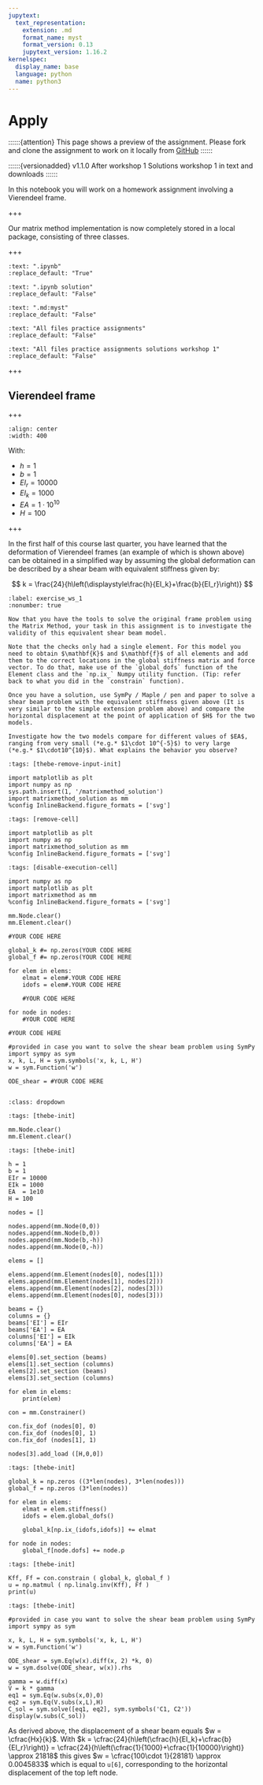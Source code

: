```yaml
---
jupytext:
  text_representation:
    extension: .md
    format_name: myst
    format_version: 0.13
    jupytext_version: 1.16.2
kernelspec:
  display_name: base
  language: python
  name: python3
---
```


# Apply

::::::{attention}
This page shows a preview of the assignment. Please fork and clone the assignment to work on it locally from [GitHub](https://github.com/CIEM5000-2025/practice-assignments)
::::::

::::::{versionadded} v1.1.0 After workshop 1
Solutions workshop 1 in text and downloads 
::::::

In this notebook you will work on a homework assignment involving a Vierendeel frame.

+++

Our matrix method implementation is now completely stored in a local package, consisting of three classes.

+++

```{custom_download_link} ./Workshop_1_Apply_stripped.ipynb
:text: ".ipynb"
:replace_default: "True"
```

```{custom_download_link} ./Workshop_1_Apply_stripped_sol.ipynb
:text: ".ipynb solution"
:replace_default: "False"
```

```{custom_download_link} ./Workshop_1_Apply.md
:text: ".md:myst"
:replace_default: "False"
```

```{custom_download_link} https://github.com/CIEM5000-2025/practice-assignments
:text: "All files practice assignments"
:replace_default: "False"
```

```{custom_download_link} https://github.com/CIEM5000-2025/practice-assignments/tree/solution_workshop_1
:text: "All files practice assignments solutions workshop 1"
:replace_default: "False"
```

+++

## Vierendeel frame

+++

```{figure} https://raw.githubusercontent.com/ibcmrocha/public/main/vierendeel.png
:align: center
:width: 400
```

With:

- $h = 1$
- $b = 1$
- $EI_r = 10000$
- $EI_k = 1000$
- $EA  = 1\cdot 10^{10}$
- $H = 100$

+++

In the first half of this course last quarter, you have learned that the deformation of Vierendeel frames (an example of which is shown above) can be obtained in a simplified way by assuming the global deformation can be described by a shear beam with equivalent stiffness given by:

$$
k = \frac{24}{h\left(\displaystyle\frac{h}{EI_k}+\frac{b}{EI_r}\right)}
$$

```{exercise-start} Workshop 1 - Apply
:label: exercise_ws_1
:nonumber: true

Now that you have the tools to solve the original frame problem using the Matrix Method, your task in this assignment is to investigate the validity of this equivalent shear beam model.

Note that the checks only had a single element. For this model you need to obtain $\mathbf{K}$ and $\mathbf{f}$ of all elements and add them to the correct locations in the global stiffness matrix and force vector. To do that, make use of the `global_dofs` function of the Element class and the `np.ix_` Numpy utility function. (Tip: refer back to what you did in the `constrain` function).

Once you have a solution, use SymPy / Maple / pen and paper to solve a shear beam problem with the equivalent stiffness given above (It is very similar to the simple extension problem above) and compare the horizontal displacement at the point of application of $H$ for the two models.

Investigate how the two models compare for different values of $EA$, ranging from very small (*e.g.* $1\cdot 10^{-5}$) to very large (*e.g.* $1\cdot10^{10}$). What explains the behavior you observe?
```

```{code-cell} ipython3
:tags: [thebe-remove-input-init]

import matplotlib as plt
import numpy as np
sys.path.insert(1, '/matrixmethod_solution')
import matrixmethod_solution as mm
%config InlineBackend.figure_formats = ['svg']
```

```{code-cell} ipython3
:tags: [remove-cell]

import matplotlib as plt
import numpy as np
import matrixmethod_solution as mm
%config InlineBackend.figure_formats = ['svg']
```

```{code-cell} ipython3
:tags: [disable-execution-cell]

import numpy as np
import matplotlib as plt
import matrixmethod as mm
%config InlineBackend.figure_formats = ['svg']
```

```{code-cell} ipython3
mm.Node.clear()
mm.Element.clear()
```

```{code-cell} ipython3
#YOUR CODE HERE
```

```{code-cell} ipython3
global_k #= np.zeros(YOUR CODE HERE
global_f #= np.zeros(YOUR CODE HERE

for elem in elems:
    elmat = elem#.YOUR CODE HERE
    idofs = elem#.YOUR CODE HERE
    
    #YOUR CODE HERE

for node in nodes:
    #YOUR CODE HERE
```

```{code-cell} ipython3
#YOUR CODE HERE
```

```{code-cell} ipython3
#provided in case you want to solve the shear beam problem using SymPy
import sympy as sym
x, k, L, H = sym.symbols('x, k, L, H')
w = sym.Function('w')

ODE_shear = #YOUR CODE HERE
```

```{exercise-end}
```

```{solution-start} exercise_ws_1
:class: dropdown
```

```{code-cell} ipython3
:tags: [thebe-init]

mm.Node.clear()
mm.Element.clear()
```

```{code-cell} ipython3
:tags: [thebe-init]

h = 1
b = 1
EIr = 10000
EIk = 1000
EA  = 1e10
H = 100

nodes = []

nodes.append(mm.Node(0,0))
nodes.append(mm.Node(b,0))
nodes.append(mm.Node(b,-h))
nodes.append(mm.Node(0,-h))

elems = []

elems.append(mm.Element(nodes[0], nodes[1]))
elems.append(mm.Element(nodes[1], nodes[2]))
elems.append(mm.Element(nodes[2], nodes[3]))
elems.append(mm.Element(nodes[0], nodes[3]))

beams = {}
columns = {}
beams['EI'] = EIr
beams['EA'] = EA
columns['EI'] = EIk
columns['EA'] = EA

elems[0].set_section (beams)
elems[1].set_section (columns)
elems[2].set_section (beams)
elems[3].set_section (columns)

for elem in elems:
    print(elem)

con = mm.Constrainer()

con.fix_dof (nodes[0], 0)
con.fix_dof (nodes[0], 1)
con.fix_dof (nodes[1], 1)

nodes[3].add_load ([H,0,0])
```

```{code-cell} ipython3
:tags: [thebe-init]

global_k = np.zeros ((3*len(nodes), 3*len(nodes)))
global_f = np.zeros (3*len(nodes))

for elem in elems:
    elmat = elem.stiffness()
    idofs = elem.global_dofs()
    
    global_k[np.ix_(idofs,idofs)] += elmat

for node in nodes:
    global_f[node.dofs] += node.p
```

```{code-cell} ipython3
:tags: [thebe-init]

Kff, Ff = con.constrain ( global_k, global_f )
u = np.matmul ( np.linalg.inv(Kff), Ff )
print(u)
```

```{code-cell} ipython3
:tags: [thebe-init]

#provided in case you want to solve the shear beam problem using SymPy
import sympy as sym

x, k, L, H = sym.symbols('x, k, L, H')
w = sym.Function('w')

ODE_shear = sym.Eq(w(x).diff(x, 2) *k, 0)
w = sym.dsolve(ODE_shear, w(x)).rhs

gamma = w.diff(x)
V = k * gamma
eq1 = sym.Eq(w.subs(x,0),0)
eq2 = sym.Eq(V.subs(x,L),H)
C_sol = sym.solve([eq1, eq2], sym.symbols('C1, C2'))
display(w.subs(C_sol))
```

As derived above, the displacement of a shear beam equals $w = \cfrac{Hx}{k}$. With $k = \cfrac{24}{h\left(\cfrac{h}{EI_k}+\cfrac{b}{EI_r}\right)} = \cfrac{24}{h\left(\cfrac{1}{1000}+\cfrac{1}{10000}\right)} \approx 21818$ this gives $w = \cfrac{100\cdot 1}{28181} \approx 0.0045833$ which is equal to `u[6]`, corresponding to the horizontal displacement of the top left node.

```{solution-end}
```
